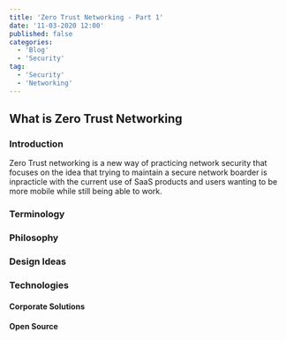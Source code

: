 ```yaml
---
title: 'Zero Trust Networking - Part 1'
date: '11-03-2020 12:00'
published: false
categories:
  - 'Blog'
  - 'Security'
tag:
  - 'Security'
  - 'Networking'
---
```


## What is Zero Trust Networking

### Introduction

Zero Trust networking is a new way of practicing network security that focuses on the idea that trying to maintain a secure network boarder is inpracticle with the current use of SaaS products and users wanting to be more mobile while still being able to work.

### Terminology

### Philosophy

### Design Ideas

### Technologies

#### Corporate Solutions

#### Open Source
